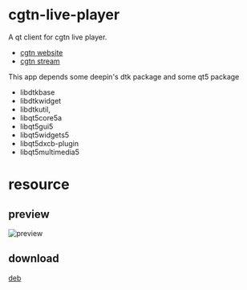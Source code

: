 # cgtn-live-player
A qt client for cgtn live player.
* [cgtn website](http://www.cgtn.com)
* [cgtn stream](https://live.cgtn.com/manifest.m3u8)

This app depends some deepin's dtk package and some qt5 package
- libdtkbase
- libdtkwidget
- libdtkutil,
- libqt5core5a
- libqt5gui5
- libqt5widgets5
- libqt5dxcb-plugin
- libqt5multimedia5

# resource
## preview
  ![preview](http://app.imever.me/apps/cgtn/prev.png)
## download
  [deb](http://app.imever.me/apps/cgtn/cgtn-live-player_1.0.0.deb)
